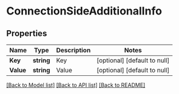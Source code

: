 # ConnectionSideAdditionalInfo

## Properties
Name | Type | Description | Notes
------------ | ------------- | ------------- | -------------
**Key** | **string** | Key | [optional] [default to null]
**Value** | **string** | Value | [optional] [default to null]

[[Back to Model list]](../README.md#documentation-for-models) [[Back to API list]](../README.md#documentation-for-api-endpoints) [[Back to README]](../README.md)

